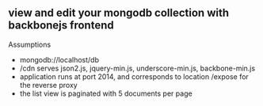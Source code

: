view and edit your mongodb collection with backbonejs frontend
---

Assumptions

* mongodb://localhost/db
* /cdn serves json2.js, jquery-min.js, underscore-min.js, backbone-min.js
* application runs at port 2014, and corresponds to location /expose for the reverse proxy
* the list view is paginated with 5 documents per page

